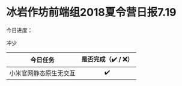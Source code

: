 # 冰岩作坊前端组2018夏令营日报7.19

今日进度：

冲少

|    今日任务     | 是否完成（✔️ / ❌） |
| :---------: | :----------: |
| 小米官网静态原生无交互 |      ✔️      |

